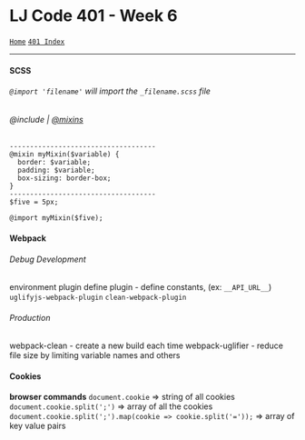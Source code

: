 # LJ Code 401 - Week 6
[`Home`](../README.md) [`401 Index`](401_README.md)
<hr>

#### SCSS
###### `@import 'filename'` will import the `_filename.scss` file

###### @include | [@mixins](https://scotch.io/tutorials/how-to-use-sass-mixins)
```
------------------------------------
@mixin myMixin($variable) {
  border: $variable;
  padding: $variable;
  box-sizing: border-box; 
}
------------------------------------
$five = 5px;

@import myMixin($five);

```

#### Webpack
###### Debug Development
environment plugin
define plugin - define constants, (ex: `__API_URL__`)
`uglifyjs-webpack-plugin`
`clean-webpack-plugin`

###### Production
webpack-clean - create a new build each time
webpack-uglifier - reduce file size by limiting variable names and others

#### Cookies
__browser commands__
`document.cookie` => string of all cookies
`document.cookie.split(';')` => array of all the cookies
`document.cookie.split(';').map(cookie => cookie.split('='));` => array of key value pairs